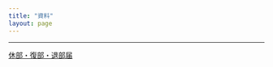 ```yaml
---
title: "資料"
layout: page
---
```


***
<a href="pdf/kyubu_fukubu_taibu.pdf" title="休部・復部・退部届" class="normal" target="_blank" rel="noopener noreferrer">休部・復部・退部届</a><br/><br />

